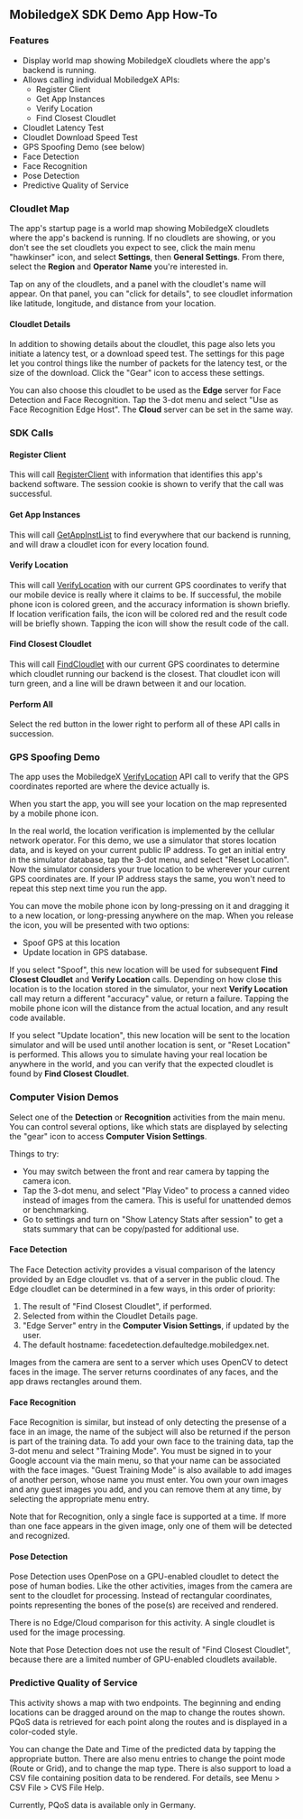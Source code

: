 ## MobiledgeX SDK Demo App How-To

### Features
- Display world map showing MobiledgeX cloudlets where the app's backend is running.
- Allows calling individual MobiledgeX APIs:
    - Register Client
    - Get App Instances
    - Verify Location
    - Find Closest Cloudlet
- Cloudlet Latency Test
- Cloudlet Download Speed Test
- GPS Spoofing Demo (see below)
- Face Detection
- Face Recognition
- Pose Detection
- Predictive Quality of Service

### Cloudlet Map
The app's startup page is a world map showing MobiledgeX cloudlets where the app's backend is running. If no cloudlets are showing, or you don't see the set cloudlets you expect to see, click the main menu "hawkinser" icon, and select **Settings**, then **General Settings**. From there, select the **Region** and **Operator Name** you're interested in.

Tap on any of the cloudlets, and a panel with the cloudlet's name will appear. On that panel, you can "click for details", to see cloudlet information like latitude, longitude, and distance from your location.

#### Cloudlet Details
In addition to showing details about the cloudlet, this page also lets you initiate a latency test, or a download speed test. The settings for this page let you control things like the number of packets for the latency test, or the size of the download. Click the "Gear" icon to access these settings.

You can also choose this cloudlet to be used as the **Edge** server for Face Detection and Face Recognition. Tap the 3-dot menu and select "Use as Face Recognition Edge Host". The **Cloud** server can be set in the same way.

### SDK Calls
#### Register Client
This will call [RegisterClient](http://swagger.mobiledgex.net/client/#operation/RegisterClient "RegisterClient") with information that identifies this app's backend software. The session cookie is shown to verify that the call was successful.

#### Get App Instances
This will call [GetAppInstList](http://swagger.mobiledgex.net/client/#operation/GetAppInstList "GetAppInstList") to find everywhere that our backend is running, and will draw a cloudlet icon for every location found.

#### Verify Location
This will call [VerifyLocation](http://swagger.mobiledgex.net/client/#operation/VerifyLocation "VerifyLocation") with our current GPS coordinates to verify that our mobile device is really where it claims to be. If successful, the mobile phone icon is colored green, and the accuracy information is shown briefly. If location verification fails, the icon will be colored red and the result code will be briefly shown. Tapping the icon will show the result code of the call.

#### Find Closest Cloudlet
This will call [FindCloudlet](http://swagger.mobiledgex.net/client/#operation/FindCloudlet "FindCloudlet") with our current GPS coordinates to determine which cloudlet running our backend is the closest. That cloudlet icon will turn green, and a line will be drawn between it and our location.

#### Perform All
Select the red button in the lower right to perform all of these API calls in succession.

### GPS Spoofing Demo
The app uses the MobiledgeX [VerifyLocation](http://swagger.mobiledgex.net/client/#operation/VerifyLocation "VerifyLocation") API call to verify that the GPS coordinates reported are where the device actually is. 

When you start the app, you will see your location on the map represented by a mobile phone icon. 

In the real world, the location verification is implemented by the cellular network operator. For this demo, we use a simulator that stores location data, and is keyed on your current public IP address. To get an initial entry in the simulator database, tap the 3-dot menu, and select "Reset Location". Now the simulator considers your true location to be wherever your current GPS coordinates are. If your IP address stays the same, you won't need to repeat this step next time you run the app.

You can move the mobile phone icon by long-pressing on it and dragging it to a new location, or long-pressing anywhere on the map. When you release the icon, you will be presented with two options:
- Spoof GPS at this location
- Update location in GPS database.

If you select "Spoof", this new location will be used for subsequent **Find Closest Cloudlet** and **Verify Location** calls. Depending on how close this location is to the location stored in the simulator, your next **Verify Location** call may return a different "accuracy" value, or return a failure. Tapping the mobile phone icon will the distance from the actual location, and any result code available.

If you select "Update location", this new location will be sent to the location simulator and will be used until another location is sent, or "Reset Location" is performed. This allows you to simulate having your real location be anywhere in the world, and you can verify that the expected cloudlet is found by **Find Closest Cloudlet**.

### Computer Vision Demos
Select one of the **Detection** or **Recognition** activities from the main menu. You can control several options, like which stats are displayed by selecting the "gear" icon to access **Computer Vision Settings**. 

Things to try:
- You may switch between the front and rear camera by tapping the camera icon.
- Tap the 3-dot menu, and select "Play Video" to process a canned video instead of images from the camera. This is useful for unattended demos or benchmarking.
- Go to settings and turn on "Show Latency Stats after session" to get a stats summary that can be copy/pasted for additional use.

#### Face Detection
The Face Detection activity provides a visual comparison of the latency provided by an Edge cloudlet vs. that of a server in the public cloud. The Edge cloudlet can be determined in a few ways, in this order of priority: 
1. The result of "Find Closest Cloudlet", if performed.
1. Selected from within the Cloudlet Details page.
1. "Edge Server" entry in the **Computer Vision Settings**, if updated by the user.
1. The default hostname: facedetection.defaultedge.mobiledgex.net.

Images from the camera are sent to a server which uses OpenCV to detect faces in the image. The server returns coordinates of any faces, and the app draws rectangles around them. 

#### Face Recognition
Face Recognition is similar, but instead of only detecting the presense of a face in an image, the name of the subject will also be returned if the person is part of the training data. To add your own face to the training data, tap the 3-dot menu and select "Training Mode". You must be signed in to your Google account via the main menu, so that your name can be associated with the face images. "Guest Training Mode" is also available to add images of another person, whose name you must enter. You own your own images and any guest images you add, and you can remove them at any time, by selecting the appropriate menu entry.

Note that for Recognition, only a single face is supported at a time. If more than one face appears in the given image, only one of them will be detected and recognized.

#### Pose Detection
Pose Detection uses OpenPose on a GPU-enabled cloudlet to detect the pose of human bodies. Like the other activities, images from the camera are sent to the cloudlet for processing. Instead of rectangular coordinates, points representing the bones of the pose(s) are received and rendered.

There is no Edge/Cloud comparison for this activity. A single cloudlet is used for the image processing.

Note that Pose Detection does not use the result of "Find Closest Cloudlet", because there are a limited number of GPU-enabled cloudlets available.

### Predictive Quality of Service
This activity shows a map with two endpoints. The beginning and ending locations can be dragged around on the map to change the routes shown. PQoS data is retrieved for each point along the routes and is displayed in a color-coded style.

You can change the Date and Time of the predicted data by tapping the appropriate button. There are also menu entries to change the point mode (Route or Grid), and to change the map type. There is also support to load a CSV file containing position data to be rendered. For details, see Menu > CSV File > CVS File Help.

Currently, PQoS data is available only in Germany.


